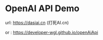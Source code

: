 # OpenAI API Demo


url: https://dasiai.cn    (打死AI.cn) 

or : https://developer-wgl.github.io/openAiApi
